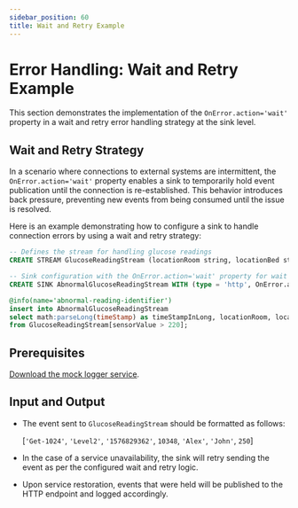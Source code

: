 ```yaml
---
sidebar_position: 60
title: Wait and Retry Example
---
```


# Error Handling: Wait and Retry Example

This section demonstrates the implementation of the `OnError.action='wait'` property in a wait and retry error handling strategy at the sink level.

## Wait and Retry Strategy

In a scenario where connections to external systems are intermittent, the `OnError.action='wait'` property enables a sink to temporarily hold event publication until the connection is re-established. This behavior introduces back pressure, preventing new events from being consumed until the issue is resolved.

Here is an example demonstrating how to configure a sink to handle connection errors by using a wait and retry strategy:

```sql
-- Defines the stream for handling glucose readings
CREATE STREAM GlucoseReadingStream (locationRoom string, locationBed string, timeStamp string, sensorID long, patientFirstName string, patientLastName string, sensorValue double);

-- Sink configuration with the OnError.action='wait' property for wait and retry strategy
CREATE SINK AbnormalGlucoseReadingStream WITH (type = 'http', OnError.action='wait', publisher.url = "http://<customer's host>:8080/logger", method = "POST", map.type = 'json') (timeStampInLong long, locationRoom string, locationBed string, sensorID long, patientFullName string, sensorReadingValue double);

@info(name='abnormal-reading-identifier')
insert into AbnormalGlucoseReadingStream
select math:parseLong(timeStamp) as timeStampInLong, locationRoom, locationBed, sensorID, str:concat(patientFirstName, " ", patientLastName) as patientFullName, sensorValue as sensorReadingValue
from GlucoseReadingStream[sensorValue > 220];
```

## Prerequisites

[Download the mock logger service](https://github.com/mohanvive/siddhi-mock-services/releases/download/v2.0.0/logservice-1.0.0.jar).

## Input and Output

- The event sent to `GlucoseReadingStream` should be formatted as follows:

    [`'Get-1024'`, `'Level2'`, `'1576829362'`, `10348`, `'Alex'`, `'John'`, `250`]

- In the case of a service unavailability, the sink will retry sending the event as per the configured wait and retry logic.

- Upon service restoration, events that were held will be published to the HTTP endpoint and logged accordingly.
